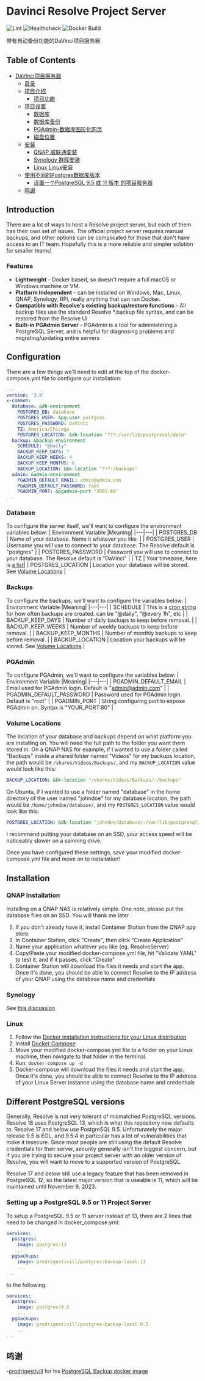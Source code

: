 # Davinci Resolve Project Server
![Lint](https://github.com/elliotmatson/Docker-Davinci-Resolve-Project-Server/actions/workflows/lint.yml/badge.svg)
![Healthcheck](https://github.com/elliotmatson/Docker-Davinci-Resolve-Project-Server/actions/workflows/stack-healthcheck.yml/badge.svg)
![Docker Build](https://github.com/elliotmatson/Docker-Davinci-Resolve-Project-Server/actions/workflows/docker.yml/badge.svg)

带有自动备份功能的DaVinci项目服务器

## Table of Contents
- [DaVinci项目服务器](#davinci-resolve-project-server)
  - [目录](#table-of-contents)
  - [项目介绍](#introduction)
    - [项目功能](#features)
  - [项目设置](#configuration)
    - [数据库](#database)
    - [数据库备份](#backups)
    - [PGAdmin-数据库图形化网页](#pgadmin)
    - [磁盘位置](#volume-locations)
  - [安装](#installation)
    - [QNAP 威联通安装](#qnap-installation)
    - [Synology 群晖安装](#synology)
    - [Linux Linux安装](#linux)
  - [使用不同的Postgres数据库版本](#different-postgresql-versions)
    - [设置一个PostgreSQL 9.5 或 11 版本 的项目服务器](#setting-up-a-postgresql-95-or-11-project-server)
  - [鸣谢](#鸣谢)

## Introduction

There are a lot of ways to host a Resolve project server, but each of them has their own set of issues. The official project server requires manual backups, and other options can be complicated for those that don't have access to an IT team. Hopefully this is a more reliable and simpler solution for smaller teams!

### Features
- **Lightweight** - Docker based, so doesn't require a full macOS or Windows machine or VM.
- **Platform Independent** - can be installed on Windows, Mac, Linux, QNAP, Synology, RPi, really anything that can run Docker.
- **Compatible with Resolve's existing backup/restore functions** - All backup files use the standard Resolve *.backup file syntax, and can be restored from the Resolve UI
- **Built-in PGAdmin Server** - PGAdmin is a tool for administering a PostgreSQL Server, and is helpful for diagnosing problems and migrating/updating entire servers

## Configuration
There are a few things we'll need to edit at the top of the docker-compose.yml file to configure our installation:
```yaml
---
version: '3.8'
x-common:
  database: &db-environment
    POSTGRES_DB: database
    POSTGRES_USER: &pg-user postgres
    POSTGRES_PASSWORD: DaVinci
    TZ: America/Chicago
    POSTGRES_LOCATION: &db-location "???:/var/lib/postgresql/data"
  backup: &backup-environment
    SCHEDULE: "@daily"
    BACKUP_KEEP_DAYS: 7
    BACKUP_KEEP_WEEKS: 4
    BACKUP_KEEP_MONTHS: 6
    BACKUP_LOCATION: &bk-location "???:/backups"
  admin: &admin-environment
    PGADMIN_DEFAULT_EMAIL: admin@admin.com
    PGADMIN_DEFAULT_PASSWORD: root
    PGADMIN_PORT: &pgadmin-port "3001:80"
...
```

### Database
To configure the server itself, we'll want to configure the environment variables below:
| Environment Variable  |Meaning|
|---|---|
| POSTGRES_DB       | Name of your database. Name it whatever you like. |
| POSTGRES_USER     | Username you will use to connect to your database. The Resolve default is "postgres"  |
| POSTGRES_PASSWORD | Password you will use to connect to your database. The Resolve default is "DaVinci"  |
| TZ                | Your timezone, here is [a list](https://en.wikipedia.org/wiki/List_of_tz_database_time_zones)|
| POSTGRES_LOCATION | Location your database will be stored. See [Volume Locations](#volume-locations) |

### Backups
To configure the backups, we'll want to configure the variables below:
| Environment Variable  |Meaning|
|---|---|
| SCHEDULE            | This is a [cron string](https://www.freeformatter.com/cron-expression-generator-quartz.html) for how often backups are created. can be "@daily", "@every 1h", etc |
| BACKUP_KEEP_DAYS    | Number of daily backups to keep before removal.  |
| BACKUP_KEEP_WEEKS   | Number of weekly backups to keep before removal.  |
| BACKUP_KEEP_MONTHS  | Number of monthly backups to keep before removal.  |
| BACKUP_LOCATION     | Location your backups will be stored. See [Volume Locations](#volume-locations) |

### PGAdmin
To configure PGAdmin, we'll want to configure the variables below:
| Environment Variable  |Meaning|
|---|---|
| PGADMIN_DEFAULT_EMAIL     | Email used for PGAdmin login. Default is "admin@admin.com"  |
| PGADMIN_DEFAULT_PASSWORD  | Password used for PGAdmin login. Default is "root"  |
| PGADMIN_PORT              | String configuring port to expose PGAdmin on. Syntax is "YOUR_PORT:80"  |

### Volume Locations
The location of your database and backups depend on what platform you are installing on. You will need the full path to the folder you want them stored in. On a QNAP NAS for example, if I wanted to use a folder called "Backups" inside a shared folder named "Videos" for my backups location, the path would be ```/shares/Videos/Backups/```, and my ```BACKUP_LOCATION``` value would look like this:
```yaml
BACKUP_LOCATION: &bk-location "/shares/Videos/Backups/:/backups"
```
On Ubuntu, if I wanted to use a folder named "database" in the home directory of the user named "johndoe" for my database location, the path would be ```/home/johndoe/database/```, and my ```POSTGRES_LOCATION``` value would look like this:
```yaml
POSTGRES_LOCATION: &db-location "johndoe/database/:/var/lib/postgresql/data"
```

I recommend putting your database on an SSD, your access speed will be noticeably slower on a spinning drive.

Once you have configured these settings, save your modified docker-compose.yml file and move on to installation!

## Installation

### QNAP Installation
Installing on a QNAP NAS is relatively simple. One note, please  put the database files on an SSD. You will thank me later
1. If you don't already have it, install Container Station from the QNAP app store.
2. In Container Station, click "Create", then click "Create Application"
3. Name your application whatever you like (eg. ResolveServer)
4. Copy/Paste your modified docker-compose.yml file, hit "Validate YAML" to test it, and if it passes, click "Create"
5. Container Station will download the files it needs and start the app. Once it's done, you should be able to connect Resolve to the IP address of your QNAP using the database name and credentials


### Synology
See [this discussion](https://github.com/elliotmatson/Docker-Davinci-Resolve-Project-Server/discussions/15#discussioncomment-4615278)

### Linux
1. Follow the [Docker installation instructions for your Linux distribution](https://docs.docker.com/engine/install/)
2. Install [Docker Compose](https://docs.docker.com/compose/install/)
3. Move your modified docker-compose.yml file to a folder on your Linux machine, then navigate to that folder in the terminal.
4. Run:
   ```docker-compose up -d```
5. Docker-compose will download the files it needs and start the app. Once it's done, you should be able to connect Resolve to the IP address of your Linux Server instance using the database name and credentials


## Different PostgreSQL versions
Generally, Resolve is not very tolerant of mismatched PostgreSQL versions. Resolve 18 uses PostgreSQL 13, which is what this repository now defaults to. Resolve 17 and below use PostgreSQL 9.5. Unfortunately the major release 9.5 is EOL, and 9.5.4 in particular has a lot of vulnerabilities that make it insecure.
Since most people are still using the default Resolve credentials for their server, security generally isn't the biggest concern, but if you are trying to secure your project server with an older version of Resolve, you will want to move to a supported version of PostgreSQL.

Resolve 17 and below still use a legacy feature that has been removed in PostgreSQL 12, so the latest major version that is useable is 11, which will be maintained until November 9, 2023.

### Setting up a PostgreSQL 9.5 or 11 Project Server
To setup a PostgreSQL 9.5 or 11 server instead of 13, there are 2 lines that need to be changed in docker_compose.yml:
```yaml
services:
  postgres:
    image: postgres:13
    ...
  pgbackups:
    image: prodrigestivill/postgres-backup-local:13
    ...
...
```
to the following:
```yaml
services:
  postgres:
    image: postgres:9.5
    ...
  pgbackups:
    image: prodrigestivill/postgres-backup-local:9.5
    ...
...
```
## 鸣谢
-[prodrigestivill](https://github.com/prodrigestivill/) for his [PostgreSQL Backup docker image](https://github.com/prodrigestivill/docker-postgres-backup-local)
